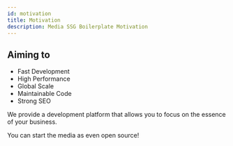 ```yaml
---
id: motivation
title: Motivation
description: Media SSG Boilerplate Motivation
---
```


## Aiming to

- Fast Development
- High Performance
- Global Scale
- Maintainable Code
- Strong SEO

We provide a development platform that allows you to focus on the essence of your business.

You can start the media as even open source!
